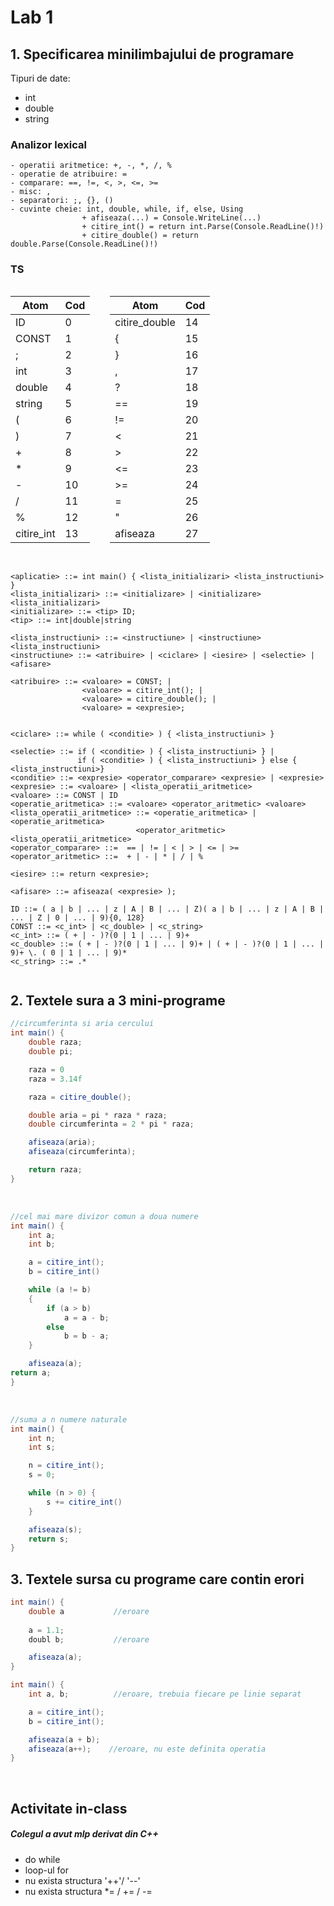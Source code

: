 # Lab 1



## 1. Specificarea minilimbajului de programare

Tipuri de date:
- int
- double
- string

### Analizor lexical

```
- operatii aritmetice: +, -, *, /, %
- operatie de atribuire: =
- comparare: ==, !=, <, >, <=, >=
- misc: ,
- separatori: ;, {}, ()
- cuvinte cheie: int, double, while, if, else, Using
                + afiseaza(...) = Console.WriteLine(...)
                + citire_int() = return int.Parse(Console.ReadLine()!)
                + citire_double() = return double.Parse(Console.ReadLine()!)
```

### TS
<div style="display: flex; gap: 32px; align-items: flex-start;">
<div>

| Atom | Cod   |
|------|-------|
|ID  |0|
|CONST|1|
|; |2 |
|int |3 |
|double |4 |
|string |5 |
|( |6 |
|) |7 |
|+ |8 |
|* |9 |
|- |10 |
|/ |11 |
|% |12 |
|citire_int |13 |

</div>

<div>

| Atom | Cod   |
|------|-------|
|citire_double |14 |
|{ |15 |
|} |16 |
|, |17 |
|? |18 |
|== |19 |
|!= |20 |
|< |21 |
|> |22 |
|<= |23 |
|>= |24 |
|= |25 |
|" |26 |
|afiseaza |27 |

<br>

</div>
</div>

```
<aplicatie> ::= int main() { <lista_initializari> <lista_instructiuni> }
<lista_initializari> ::= <initializare> | <initializare> <lista_initializari>
<initializare> ::= <tip> ID;
<tip> ::= int|double|string

<lista_instructiuni> ::= <instructiune> | <instructiune> <lista_instructiuni>
<instructiune> ::= <atribuire> | <ciclare> | <iesire> | <selectie> | <afisare>

<atribuire> ::= <valoare> = CONST; | 
                <valoare> = citire_int(); | 
                <valoare> = citire_double(); |
                <valoare> = <expresie>; 


<ciclare> ::= while ( <conditie> ) { <lista_instructiuni> }

<selectie> ::= if ( <conditie> ) { <lista_instructiuni> } |
               if ( <conditie> ) { <lista_instructiuni> } else { <lista_instructiuni>}
<conditie> ::= <expresie> <operator_comparare> <expresie> | <expresie>
<expresie> ::= <valoare> | <lista_operatii_aritmetice>
<valoare> ::= CONST | ID
<operatie_aritmetica> ::= <valoare> <operator_aritmetic> <valoare>
<lista_operatii_aritmetice> ::= <operatie_aritmetica> | <operatie_aritmetica> 
                            <operator_aritmetic> <lista_operatii_aritmetice>
<operator_comparare> ::=  == | != | < | > | <= | >=
<operator_aritmetic> ::=  + | - | * | / | %

<iesire> ::= return <expresie>;

<afisare> ::= afiseaza( <expresie> );

ID ::= ( a | b | ... | z | A | B | ... | Z)( a | b | ... | z | A | B | ... | Z | 0 | ... | 9){0, 128}
CONST ::= <c_int> | <c_double> | <c_string>
<c_int> ::= ( + | - )?(0 | 1 | ... | 9)+
<c_double> ::= ( + | - )?(0 | 1 | ... | 9)+ | ( + | - )?(0 | 1 | ... | 9)+ \. ( 0 | 1 | ... | 9)*
<c_string> ::= .*


```

## 2. Textele sura a 3 mini-programe

```c#
//circumferinta si aria cercului
int main() {
    double raza;
    double pi;

    raza = 0
    raza = 3.14f

    raza = citire_double();

    double aria = pi * raza * raza;
    double circumferinta = 2 * pi * raza;

    afiseaza(aria);
    afiseaza(circumferinta);

    return raza;
}
```

<br>

```c#
//cel mai mare divizor comun a doua numere
int main() {
    int a;
    int b;

    a = citire_int();
    b = citire_int()

    while (a != b)
    {
        if (a > b)
            a = a - b;
        else
            b = b - a;
    }

    afiseaza(a);
return a;
}
```

<br>

```c#
//suma a n numere naturale
int main() {
    int n;
    int s;

    n = citire_int();
    s = 0;

    while (n > 0) {
        s += citire_int()
    }

    afiseaza(s);
    return s;
}
```

## 3. Textele sursa cu programe care contin erori

```c#
int main() {
    double a           //eroare
    
    a = 1.1;
    doubl b;           //eroare

    afiseaza(a);
}
```

```c#
int main() {
    int a, b;          //eroare, trebuia fiecare pe linie separat

    a = citire_int();
    b = citire_int();

    afiseaza(a + b);
    afiseaza(a++);    //eroare, nu este definita operatia
}
```

<br>

## Activitate in-class

##### Colegul a avut mlp derivat din C++

- do while
- loop-ul for
- nu exista structura '++'/ '--'
- nu exista structura *= / += / -=
